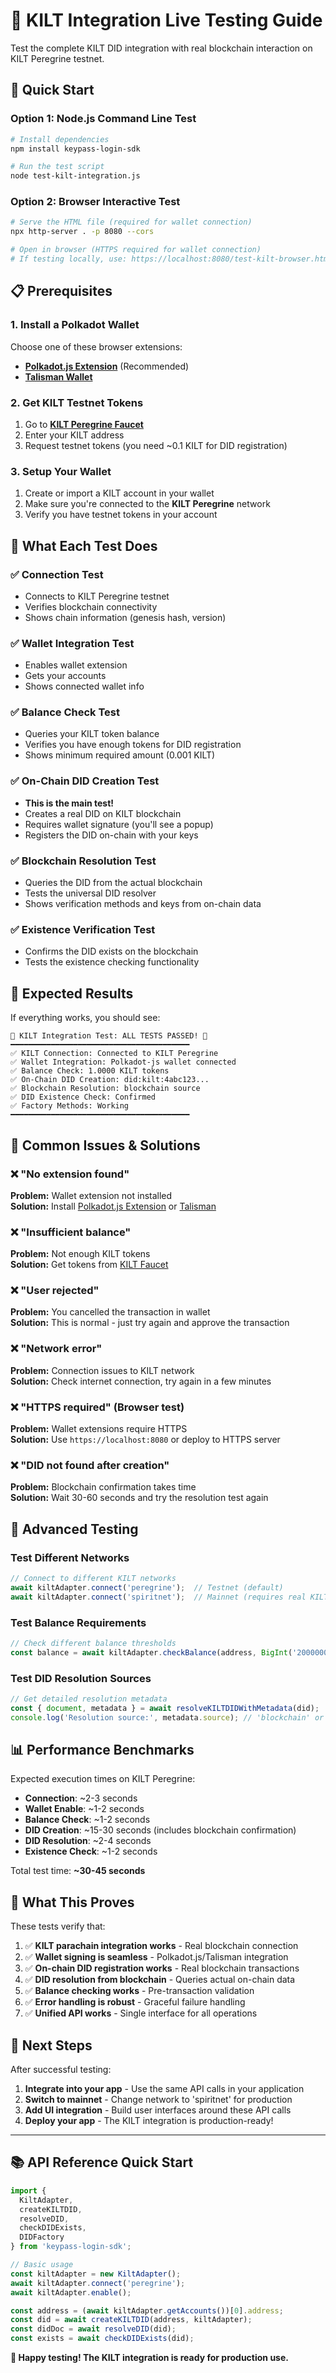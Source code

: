 # 🧪 KILT Integration Live Testing Guide

Test the complete KILT DID integration with real blockchain interaction on KILT Peregrine testnet.

## 🚀 Quick Start

### Option 1: Node.js Command Line Test
```bash
# Install dependencies
npm install keypass-login-sdk

# Run the test script
node test-kilt-integration.js
```

### Option 2: Browser Interactive Test
```bash
# Serve the HTML file (required for wallet connection)
npx http-server . -p 8080 --cors

# Open in browser (HTTPS required for wallet connection)
# If testing locally, use: https://localhost:8080/test-kilt-browser.html
```

## 📋 Prerequisites

### 1. Install a Polkadot Wallet
Choose one of these browser extensions:
- **[Polkadot.js Extension](https://polkadot.js.org/extension/)** (Recommended)
- **[Talisman Wallet](https://talisman.xyz/)**

### 2. Get KILT Testnet Tokens
1. Go to **[KILT Peregrine Faucet](https://faucet.peregrine.kilt.io/)**
2. Enter your KILT address
3. Request testnet tokens (you need ~0.1 KILT for DID registration)

### 3. Setup Your Wallet
1. Create or import a KILT account in your wallet
2. Make sure you're connected to the **KILT Peregrine** network
3. Verify you have testnet tokens in your account

## 🧩 What Each Test Does

### ✅ **Connection Test**
- Connects to KILT Peregrine testnet
- Verifies blockchain connectivity
- Shows chain information (genesis hash, version)

### ✅ **Wallet Integration Test**
- Enables wallet extension
- Gets your accounts
- Shows connected wallet info

### ✅ **Balance Check Test**
- Queries your KILT token balance
- Verifies you have enough tokens for DID registration
- Shows minimum required amount (0.001 KILT)

### ✅ **On-Chain DID Creation Test**
- **This is the main test!** 
- Creates a real DID on KILT blockchain
- Requires wallet signature (you'll see a popup)
- Registers the DID on-chain with your keys

### ✅ **Blockchain Resolution Test**
- Queries the DID from the actual blockchain
- Tests the universal DID resolver
- Shows verification methods and keys from on-chain data

### ✅ **Existence Verification Test**
- Confirms the DID exists on the blockchain
- Tests the existence checking functionality

## 🎯 Expected Results

If everything works, you should see:

```
🎉 KILT Integration Test: ALL TESTS PASSED! 🎉
━━━━━━━━━━━━━━━━━━━━━━━━━━━━━━━━━━━━━━━━
✅ KILT Connection: Connected to KILT Peregrine
✅ Wallet Integration: Polkadot-js wallet connected  
✅ Balance Check: 1.0000 KILT tokens
✅ On-Chain DID Creation: did:kilt:4abc123...
✅ Blockchain Resolution: blockchain source
✅ DID Existence Check: Confirmed
✅ Factory Methods: Working
━━━━━━━━━━━━━━━━━━━━━━━━━━━━━━━━━━━━━━━━
```

## 🐛 Common Issues & Solutions

### ❌ "No extension found"
**Problem:** Wallet extension not installed  
**Solution:** Install [Polkadot.js Extension](https://polkadot.js.org/extension/) or [Talisman](https://talisman.xyz/)

### ❌ "Insufficient balance" 
**Problem:** Not enough KILT tokens  
**Solution:** Get tokens from [KILT Faucet](https://faucet.peregrine.kilt.io/)

### ❌ "User rejected"
**Problem:** You cancelled the transaction in wallet  
**Solution:** This is normal - just try again and approve the transaction

### ❌ "Network error"
**Problem:** Connection issues to KILT network  
**Solution:** Check internet connection, try again in a few minutes

### ❌ "HTTPS required" (Browser test)
**Problem:** Wallet extensions require HTTPS  
**Solution:** Use `https://localhost:8080` or deploy to HTTPS server

### ❌ "DID not found after creation"
**Problem:** Blockchain confirmation takes time  
**Solution:** Wait 30-60 seconds and try the resolution test again

## 🔧 Advanced Testing

### Test Different Networks
```javascript
// Connect to different KILT networks
await kiltAdapter.connect('peregrine');  // Testnet (default)
await kiltAdapter.connect('spiritnet');  // Mainnet (requires real KILT)
```

### Test Balance Requirements
```javascript
// Check different balance thresholds
const balance = await kiltAdapter.checkBalance(address, BigInt('2000000000000')); // 0.002 KILT
```

### Test DID Resolution Sources
```javascript
// Get detailed resolution metadata
const { document, metadata } = await resolveKILTDIDWithMetadata(did);
console.log('Resolution source:', metadata.source); // 'blockchain' or 'constructed'
```

## 📊 Performance Benchmarks

Expected execution times on KILT Peregrine:
- **Connection**: ~2-3 seconds
- **Wallet Enable**: ~1-2 seconds  
- **Balance Check**: ~1-2 seconds
- **DID Creation**: ~15-30 seconds (includes blockchain confirmation)
- **DID Resolution**: ~2-4 seconds
- **Existence Check**: ~1-2 seconds

Total test time: **~30-45 seconds**

## 🎯 What This Proves

These tests verify that:
1. ✅ **KILT parachain integration works** - Real blockchain connection
2. ✅ **Wallet signing is seamless** - Polkadot.js/Talisman integration  
3. ✅ **On-chain DID registration works** - Real blockchain transactions
4. ✅ **DID resolution from blockchain** - Queries actual on-chain data
5. ✅ **Balance checking works** - Pre-transaction validation
6. ✅ **Error handling is robust** - Graceful failure handling
7. ✅ **Unified API works** - Single interface for all operations

## 🔗 Next Steps

After successful testing:
1. **Integrate into your app** - Use the same API calls in your application
2. **Switch to mainnet** - Change network to 'spiritnet' for production
3. **Add UI integration** - Build user interfaces around these API calls
4. **Deploy your app** - The KILT integration is production-ready!

---

## 📚 API Reference Quick Start

```javascript
import { 
  KiltAdapter, 
  createKILTDID, 
  resolveDID, 
  checkDIDExists,
  DIDFactory 
} from 'keypass-login-sdk';

// Basic usage
const kiltAdapter = new KiltAdapter();
await kiltAdapter.connect('peregrine');
await kiltAdapter.enable();

const address = (await kiltAdapter.getAccounts())[0].address;
const did = await createKILTDID(address, kiltAdapter);
const didDoc = await resolveDID(did);
const exists = await checkDIDExists(did);
```

**🎉 Happy testing! The KILT integration is ready for production use.**
